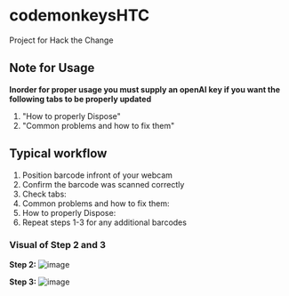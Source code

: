 # codemonkeysHTC
Project for Hack the Change

## Note for Usage
**Inorder for proper usage you must supply an openAI key if you want the following tabs to be properly updated**
1. "How to properly Dispose"
2. "Common problems and how to fix them"


## Typical workflow
1. Position barcode infront of your webcam
2. Confirm the barcode was scanned correctly
3. Check tabs:
  1. Common problems and how to fix them:
  2. How to properly Dispose:
4. Repeat steps 1-3 for any additional barcodes

### Visual of Step 2 and 3
**Step 2:**
![image](https://github.com/AidanThadAnd/CodeMonkeysHackathon/assets/78242226/be3ae2a5-311d-45e4-9853-981051b66f49)


**Step 3:**
![image](https://github.com/AidanThadAnd/CodeMonkeysHackathon/assets/78242226/96414b14-6507-4af4-ad05-9b8816b61be8)
